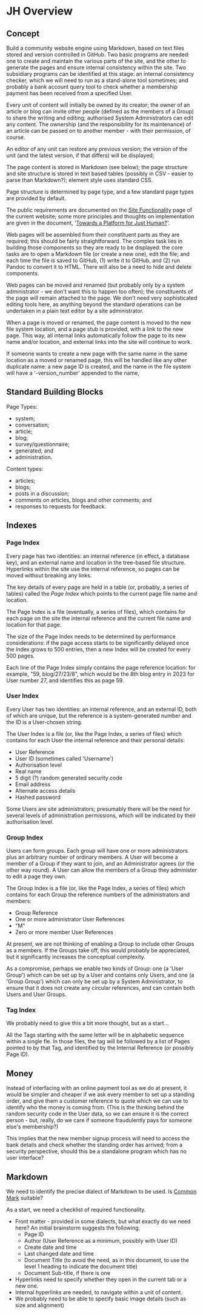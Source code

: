 # JH Overview

## Concept

Build a community website engine using Markdown, based on text files stored and version controlled in GitHub.  Two basic programs are needed: one to create and maintain the various parts of the site, and the other to generate the pages and ensure internal consistency within the site. Two subsidiary programs can be identified at this stage: an internal consistency checker, which we will need to run as a stand-alone tool sometimes; and probably a bank account query tool to check whether a membership payment has been received from a specified User.

Every unit of content will initially be owned by its creator; the owner of an article or blog can invite other people (defined as the members of a Group) to share the writing and editing; authorised System Administrators can edit any content.  The ownership (and the responsibility for its maintenance) of an article can be passed on to another member - with their permission, of course.

An editor of any unit can restore any previous version; the version of the unit (and the latest version, if that differs) will be displayed; 

The page content is stored in Markdown (see below); the page structure and site structure is stored in text based tables (possibly in CSV - easier to parse than Markdown?); element style uses standard CSS.

Page structure is determined by page type, and a few standard page types are provided by default.

The public requirements are documented on the [Site Functionality](https://just-human.net/admin-discussion/site-functionality "Site Functionality") page of the current website; some more principles and thoughts on implementation are given in the document, '[Towards a Platform for Just Human?](Towards_A_Platform.md)'.

Web pages will be assembled from their constituent parts as they are required; this should be fairly straightforward.  The complex task lies in building those components so they are ready to be displayed: the core tasks are to open a Markdown file (or create a new one), edit the file; and each time the file is saved to GitHub, (1) write it to GitHub, and (2) run Pandoc to convert it to HTML. There will also be a need to hide and delete components.

Web pages can be moved and renamed (but probably only by a system administrator - we don't want this to happen too often); the constituents of the page will remain attached to the page.  We don't need very sophisticated editing tools here, as anything beyond the standard operations can be undertaken in a plain text editor by a site administrator.

When a page is moved or renamed, the page content is moved to the new file system location, and a page stub is provided, with a link to the new page.  This way, all internal links automatically follow the page to its new name and/or location, and external links into the site will continue to work.

If someone wants to create a new page with the same name in the same location as a moved or renamed page, this will be handled like any other duplicate name: a new page ID is created, and the name in the file system will have a '-version_number' appended to the name,


## Standard Building Blocks

Page Types:
* system;
* conversation;
* article;
* blog;
* survey/questionnaire;
* generated; and
* administration.

Content types:

* articles;
* blogs;
* posts in a discussion;
* comments on articles, blogs and other comments; and
* responses to requests for feedback.


## Indexes

### Page Index
Every page has two identities: an internal reference (in effect, a database key), and an external name and location in the tree-based file structure.  Hyperlinks within the site use the internal reference, so pages can be moved without breaking any links.

The key details of every page are held in a table (or, probably, a series of tables) called the *Page Index* which points to the current page file name and location.

The Page Index is a file (eventually, a series of files), which contains for each page on the site the internal reference and the current file name and location for that page.

The size of the Page Index needs to be determined by performance considerations: if the page access starts to be significantly delayed once the Index grows to 500 entries, then a new Index will be created for every 500 pages.

Each line of the Page Index simply contains the page reference location: for example, "59, blog/27/23/8", which would be the 8th blog entry in 2023 for User number 27, and identifies this as page 59.


### User Index

Every User has two identities: an internal reference, and an external ID, both of which are unique, but the reference is a system-generated number and the ID is a User-chosen string.

The User Index is a file (or, like the Page Index, a series of files) which contains for each User the internal reference and their personal details:

* User Reference
* User ID (sometimes called 'Username')
* Authorisation level
* Real name
* 5 digit (?) random generated security code
* Email address
* Alternate access details
* Hashed password

Some Users are site administrators; presumably there will be the need for several levels of administration permissions, which will be indicated by their authorisation level.

### Group Index

Users can form groups.  Each group will have one or more administrators plus an arbitrary number of ordinary members. A User will become a member of a Group if they want to join, and an Administrator agrees (or the other way round). A User can allow the members of a Group they administer to edit a page they own.

The Group Index is a file (or, like the Page Index, a series of files) which contains for each Group the reference numbers of the administrators and members:

* Group Reference
* One or more administrator User References
* "M"
* Zero or more member User References

At present, we are not thinking of enabling a Group to include other Groups as a members.  If the Groups take off, this would probably be appreciated, but it significantly increases the conceptual complexity.

As a compromise, perhaps we enable two kinds of Group: one (a 'User Group') which can be set up by a User and  contains only Users, and one (a 'Group Group') which can only be set up by a System Administrator, to ensure that it does not create any circular references, and can contain both Users and User Groups.

### Tag Index

We probably need to give this a bit more thought, but as a start...

All the Tags starting with the same letter will be in alphabetic sequence within a single fle.  In those files, the tag will be followed by a list of Pages pointed to by that Tag, and identified by the Internal Reference (or possibly Page ID).

## Money

Instead of interfacing with an online payment tool as we do at present, it would be simpler and cheaper if we ask every member to set up a standing order, and give them a customer reference to quote which we can use to identify who the money is coming from. (This is the thinking behind the random security code in the User data, so we can ensure it is the correct person - but, really, do we care if someone fraudulently pays for someone else's membership?)

This implies that the new member signup process will need to access the bank details and check whether the standing order has arrived; from a security perspective, should this be a standalone program which has no user interface?




## Markdown

We need to identify the precise dialect of Markdown to be used.  Is [Common Mark](https://commonmark.org/ "Common Mark") suitable?

As a start, we need a checklist of required functionality.

* Front matter - provided in some dialects, but what exactly do we need here?  An initial brainstorm suggests the following.
  * Page ID
  * Author (User Reference as a minimum, possibly with User ID)
  * Create date and time
  * Last changed date and time
  * Document Title (to avoid the need, as in this document, to use the level 1 heading to indicate the document title)
  * Document Sub-title, if there is one
* Hyperlinks need to specify whether they open in the current tab or a new one.
* Internal hyperlinks are needed, to navigate within a unit of content.
* We probably need to be able to specify basic image details (such as size and alignment)


